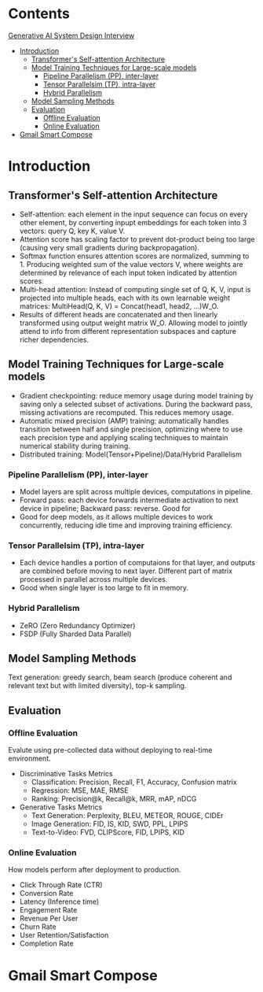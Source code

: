 # Contents

[Generative AI System Design Interview](https://www.amazon.com/Generative-AI-System-Design-Interview/dp/1736049143)

<!-- TOC start (generated with https://github.com/derlin/bitdowntoc) -->

- [Introduction](#introduction)
   * [Transformer's Self-attention Architecture](#transformers-self-attention-architecture)
   * [Model Training Techniques for Large-scale models](#model-training-techniques-for-large-scale-models)
      + [Pipeline Parallelism (PP), inter-layer](#pipeline-parallelism-pp-inter-layer)
      + [Tensor Parallelsim (TP), intra-layer](#tensor-parallelsim-tp-intra-layer)
      + [Hybrid Parallelism](#hybrid-parallelism)
   * [Model Sampling Methods](#model-sampling-methods)
   * [Evaluation](#evaluation)
      + [Offline Evaluation](#offline-evaluation)
      + [Online Evaluation](#online-evaluation)
- [Gmail Smart Compose](#gmail-smart-compose)

<!-- TOC end -->

<!-- TOC --><a name="introduction"></a>
# Introduction

<!-- TOC --><a name="transformers-self-attention-architecture"></a>
## Transformer's Self-attention Architecture

- Self-attention: each element in the input sequence can focus on every other element, by converting inpupt embeddings for each token into 3 vectors: query Q, key K, value V.
- Attention score has scaling factor to prevent dot-product being too large (causing very small gradients during backpropagation).
- Softmax function ensures attention scores are normalized, summing to 1. Producing weighted sum of the value vectors V, where weights are determined by relevance of each input token indicated by attention scores.
- Multi-head attention: Instead of computing single set of Q, K, V, input is projected into multiple heads, each with its own learnable weight matrices: MultiHead(Q, K, V) = Concat(head1, head2, ...)W_O.
- Results of different heads are concatenated and then linearly transformed using output weight matrix W_O. Allowing model to jointly attend to info from different representation subspaces and capture richer dependencies. 

<!-- TOC --><a name="model-training-techniques-for-large-scale-models"></a>
## Model Training Techniques for Large-scale models

- Gradient checkpointing: reduce memory usage during model training by saving only a selected subset of activations. During the backward pass, missing activations are recomputed. This reduces memory usage.
- Automatic mixed precision (AMP) training: automatically handles transition between half and single precision, optimizing where to use each precision type and applying scaling techniques to maintain numerical stability during training.
- Distributed training: Model(Tensor+Pipeline)/Data/Hybrid Parallelism

<!-- TOC --><a name="pipeline-parallelism-pp-inter-layer"></a>
### Pipeline Parallelism (PP), inter-layer
- Model layers are split across multiple devices, computations in pipeline.
- Forward pass: each device forwards intermediate activation to next device in pipeline; Backward pass: reverse. Good for 
- Good for deep models, as it allows multiple devices to work concurrently, reducing idle time and improving training efficiency.

<!-- TOC --><a name="tensor-parallelsim-tp-intra-layer"></a>
### Tensor Parallelsim (TP), intra-layer
- Each device handles a portion of computaions for that layer, and outputs are combined before moving to next layer. Different part of matrix processed in parallel across multiple devices.
- Good when single layer is too large to fit in memory.

<!-- TOC --><a name="hybrid-parallelism"></a>
### Hybrid Parallelism
- ZeRO (Zero Redundancy Optimizer)
- FSDP (Fully Sharded Data Parallel)

<!-- TOC --><a name="model-sampling-methods"></a>
## Model Sampling Methods

Text generation: greedy search, beam search (produce coherent and relevant text but with limited diversity), top-k sampling.

<!-- TOC --><a name="evaluation"></a>
## Evaluation

<!-- TOC --><a name="offline-evaluation"></a>
### Offline Evaluation

Evalute using pre-collected data without deploying to real-time environment. 

- Discriminative Tasks Metrics
  - Classification: Precision, Recall, F1, Accuracy, Confusion matrix
  - Regression: MSE, MAE, RMSE
  - Ranking: Precision@k, Recall@k, MRR, mAP, nDCG
- Generative Tasks Metrics
  - Text Generation: Perplexity, BLEU, METEOR, ROUGE, CIDEr
  - Image Generation: FID, IS, KID, SWD, PPL, LPIPS
  - Text-to-Video: FVD, CLIPScore, FID, LPIPS, KID

<!-- TOC --><a name="online-evaluation"></a>
### Online Evaluation

How models perform after deployment to production.

- Click Through Rate (CTR)
- Conversion Rate
- Latency (Inference time)
- Engagement Rate
- Revenue Per User
- Churn Rate
- User Retention/Satisfaction
- Completion Rate 

<!-- TOC --><a name="gmail-smart-compose"></a>
# Gmail Smart Compose


























